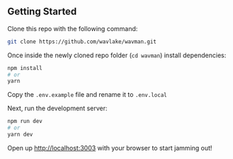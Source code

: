 ## Getting Started

Clone this repo with the following command:
```bash
git clone https://github.com/wavlake/wavman.git
```

Once inside the newly cloned repo folder (`cd wavman`) install dependencies:
```bash
npm install
# or
yarn
```

Copy the `.env.example` file and rename it to `.env.local`

Next, run the development server:

```bash
npm run dev
# or
yarn dev
```

Open up [http://localhost:3003](http://localhost:3000) with your browser to start jamming out!
